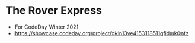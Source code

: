 # The Rover Express
- For CodeDay Winter 2021
- https://showcase.codeday.org/project/ckln13ve4153118511qfidmk0nfz